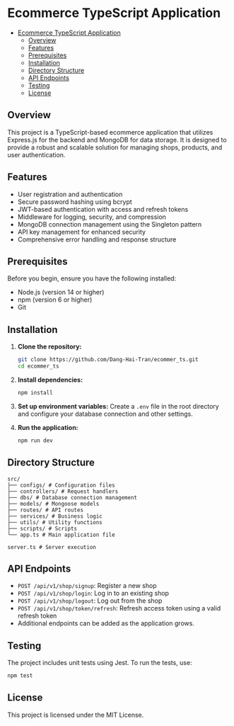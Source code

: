 # Ecommerce TypeScript Application

- [Ecommerce TypeScript Application](#ecommerce-typescript-application)
  - [Overview](#overview)
  - [Features](#features)
  - [Prerequisites](#prerequisites)
  - [Installation](#installation)
  - [Directory Structure](#directory-structure)
  - [API Endpoints](#api-endpoints)
  - [Testing](#testing)
  - [License](#license)

## Overview
This project is a TypeScript-based ecommerce application that utilizes Express.js for the backend and MongoDB for data storage. It is designed to provide a robust and scalable solution for managing shops, products, and user authentication.

## Features
- User registration and authentication
- Secure password hashing using bcrypt
- JWT-based authentication with access and refresh tokens
- Middleware for logging, security, and compression
- MongoDB connection management using the Singleton pattern
- API key management for enhanced security
- Comprehensive error handling and response structure

## Prerequisites
Before you begin, ensure you have the following installed:
- Node.js (version 14 or higher)
- npm (version 6 or higher)
- Git

## Installation

1. **Clone the repository:**
   ```bash
   git clone https://github.com/Dang-Hai-Tran/ecommer_ts.git
   cd ecommer_ts
   ```

2. **Install dependencies:**
   ```bash
   npm install
   ```

3. **Set up environment variables:**
   Create a `.env` file in the root directory and configure your database connection and other settings.

4. **Run the application:**
   ```bash
   npm run dev
   ```

## Directory Structure

```
src/
├── configs/ # Configuration files
├── controllers/ # Request handlers
├── dbs/ # Database connection management
├── models/ # Mongoose models
├── routes/ # API routes
├── services/ # Business logic
├── utils/ # Utility functions
├── scripts/ # Scripts
└── app.ts # Main application file

server.ts # Server execution
```


## API Endpoints
- `POST /api/v1/shop/signup`: Register a new shop
- `POST /api/v1/shop/login`: Log in to an existing shop
- `POST /api/v1/shop/logout`: Log out from the shop
- `POST /api/v1/shop/token/refresh`: Refresh access token using a valid refresh token
- Additional endpoints can be added as the application grows.

## Testing
The project includes unit tests using Jest. To run the tests, use:
```bash
npm test
```


## License
This project is licensed under the MIT License.
